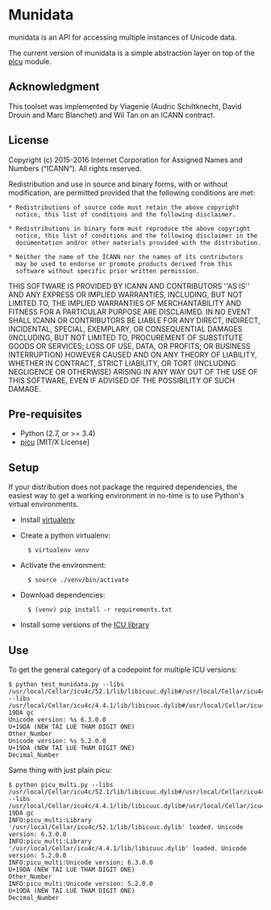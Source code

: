 # Munidata

munidata is an API for accessing multiple instances of Unicode data.

The current version of munidata is a simple abstraction layer on top of the [picu](https://pypi.python.org/pypi/picu) module.

## Acknowledgment

This toolset was implemented by Viagenie (Audric Schiltknecht, David
Drouin and Marc Blanchet) and Wil Tan on an ICANN contract.

## License

Copyright (c) 2015-2016 Internet Corporation for Assigned Names and
Numbers (“ICANN”). All rights reserved.

Redistribution and use in source and binary forms, with or without
modification, are permitted provided that the following conditions are met:

    * Redistributions of source code must retain the above copyright
      notice, this list of conditions and the following disclaimer.

    * Redistributions in binary form must reproduce the above copyright
      notice, this list of conditions and the following disclaimer in the
      documentation and/or other materials provided with the distribution.

    * Neither the name of the ICANN nor the names of its contributors
      may be used to endorse or promote products derived from this
      software without specific prior written permission.

THIS SOFTWARE IS PROVIDED BY ICANN AND CONTRIBUTORS ''AS IS'' AND ANY
EXPRESS OR IMPLIED WARRANTIES, INCLUDING, BUT NOT LIMITED TO, THE
IMPLIED WARRANTIES OF MERCHANTABILITY AND FITNESS FOR A PARTICULAR
PURPOSE ARE DISCLAIMED. IN NO EVENT SHALL ICANN OR CONTRIBUTORS BE
LIABLE FOR ANY DIRECT, INDIRECT, INCIDENTAL, SPECIAL, EXEMPLARY, OR
CONSEQUENTIAL DAMAGES (INCLUDING, BUT NOT LIMITED TO, PROCUREMENT OF
SUBSTITUTE GOODS OR SERVICES; LOSS OF USE, DATA, OR PROFITS; OR BUSINESS
INTERRUPTION) HOWEVER CAUSED AND ON ANY THEORY OF LIABILITY, WHETHER IN
CONTRACT, STRICT LIABILITY, OR TORT (INCLUDING NEGLIGENCE OR OTHERWISE)
ARISING IN ANY WAY OUT OF THE USE OF THIS SOFTWARE, EVEN IF ADVISED OF
THE POSSIBILITY OF SUCH DAMAGE.
## Pre-requisites

* Python (2.7, or >= 3.4)
* [picu](https://pypi.python.org/pypi/picu) [MIT/X License]

## Setup

If your distribution does not package the required dependencies, the easiest way
to get a working environment in no-time is to use Python's virtual environments.

* Install [virtualenv](https://github.com/pypa/virtualenv)
* Create a python virtualenv:

		$ virtualenv venv

* Activate the environment:

		$ source ./venv/bin/activate

* Download dependencies:

		$ (venv) pip install -r requirements.txt

* Install some versions of the [ICU library](http://site.icu-project.org/download)

## Use

To get the general category of a codepoint for multiple ICU versions:

    $ python test_munidata.py --libs /usr/local/Cellar/icu4c/52.1/lib/libicuuc.dylib#/usr/local/Cellar/icu4c/52.1/lib/libicui18n.52.1.dylib#52 --libs /usr/local/Cellar/icu4c/4.4.1/lib/libicuuc.dylib#/usr/local/Cellar/icu4c/4.4.1/lib/libicui18n.dylib#44 19DA gc
    Unicode version: %s 6.3.0.0
    U+19DA (NEW TAI LUE THAM DIGIT ONE)
    Other_Number
    Unicode version: %s 5.2.0.0
    U+19DA (NEW TAI LUE THAM DIGIT ONE)
    Decimal_Number

Same thing with just plain picu:

    $ python picu_multi.py --libs /usr/local/Cellar/icu4c/52.1/lib/libicuuc.dylib#/usr/local/Cellar/icu4c/52.1/lib/libicui18n.52.1.dylib#52 --libs /usr/local/Cellar/icu4c/4.4.1/lib/libicuuc.dylib#/usr/local/Cellar/icu4c/4.4.1/lib/libicui18n.dylib#44 19DA gc
    INFO:picu_multi:Library '/usr/local/Cellar/icu4c/52.1/lib/libicuuc.dylib' loaded. Unicode version: 6.3.0.0
    INFO:picu_multi:Library '/usr/local/Cellar/icu4c/4.4.1/lib/libicuuc.dylib' loaded. Unicode version: 5.2.0.0
    INFO:picu_multi:Unicode version: 6.3.0.0
    U+19DA (NEW TAI LUE THAM DIGIT ONE)
    Other_Number
    INFO:picu_multi:Unicode version: 5.2.0.0
    U+19DA (NEW TAI LUE THAM DIGIT ONE)
    Decimal_Number
